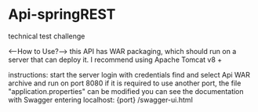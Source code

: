 # Api-springREST
technical test challenge

<--How to Use?-->
this API has WAR packaging, which should run on a server that can deploy it.
I recommend using Apache Tomcat v8 +


instructions:
start the server
login with credentials
find and select Api WAR archive and run on port 8080
if it is required to use another port, the file "application.properties"
can be modified
you can see the documentation with Swagger entering localhost: {port} /swagger-ui.html


